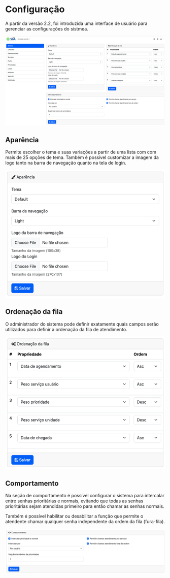 # Configuração

A partir da versão 2.2, foi introduzida uma interface de usuário para gerenciar as configurações do sistmea.

<img src="/docs/images/screenshots/2.2/admin-system-pt-br.png">

## Aparência

Permite escolher o tema e suas variações a partir de uma lista com com mais de 25 opções de tema. Também é possível customizar a imagem da logo tanto na barra de navegação quanto na tela de login.

<img src="/docs/images/screenshots/2.2/admin-system-appearance-pt-br.png">

## Ordenação da fila

O administrador do sistema pode definir exatamente quais campos serão utilizados para definir a ordenação da fila de atendimento.

<img src="/docs/images/screenshots/2.2/admin-system-ordering-pt-br.png">

## Comportamento

Na seção de comportamento é possível configurar o sistema para intercalar entre senhas prioritárias e normais, evitando que todas as senhas prioritárias sejam atendidas primeiro para então chamar as senhas normais.

Também é possível habilitar ou desabilitar a função que permite o atendente chamar qualquer senha independente da ordem da fila (fura-fila).

<img src="/docs/images/screenshots/2.2/admin-system-behavior-pt-br.png">

